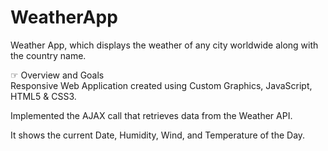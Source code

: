 # WeatherApp

Weather App, which displays the weather of any city worldwide along with the country name. 

☞ Overview and Goals
<br>
Responsive Web Application created using Custom Graphics, JavaScript, HTML5 & CSS3.

Implemented the AJAX call that retrieves data from the Weather API.

It shows the current Date, Humidity, Wind, and Temperature of the Day.
